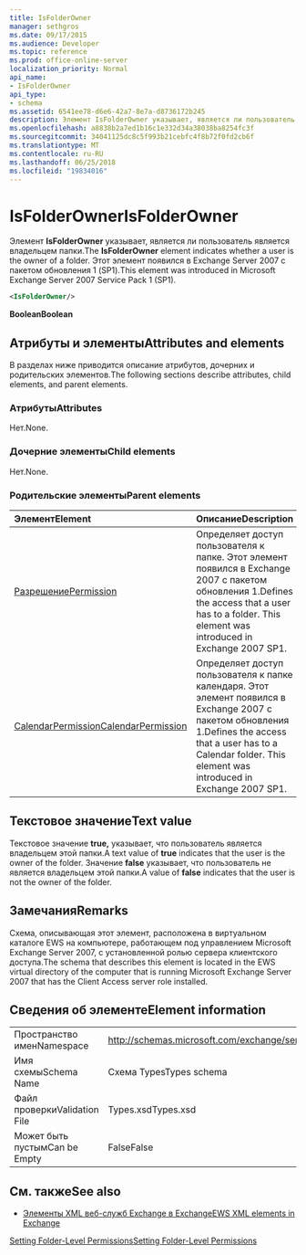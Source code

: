 ```yaml
---
title: IsFolderOwner
manager: sethgros
ms.date: 09/17/2015
ms.audience: Developer
ms.topic: reference
ms.prod: office-online-server
localization_priority: Normal
api_name:
- IsFolderOwner
api_type:
- schema
ms.assetid: 6541ee78-d6e6-42a7-8e7a-d8736172b245
description: Элемент IsFolderOwner указывает, является ли пользователь является владельцем папки. Этот элемент появился в Exchange Server 2007 с пакетом обновления 1 (SP1).
ms.openlocfilehash: a8838b2a7ed1b16c1e332d34a38038ba8254fc3f
ms.sourcegitcommit: 34041125dc8c5f993b21cebfc4f8b72f0fd2cb6f
ms.translationtype: MT
ms.contentlocale: ru-RU
ms.lasthandoff: 06/25/2018
ms.locfileid: "19834016"
---
```

# <a name="isfolderowner"></a><span data-ttu-id="743dd-104">IsFolderOwner</span><span class="sxs-lookup"><span data-stu-id="743dd-104">IsFolderOwner</span></span>

<span data-ttu-id="743dd-105">Элемент **IsFolderOwner** указывает, является ли пользователь является владельцем папки.</span><span class="sxs-lookup"><span data-stu-id="743dd-105">The **IsFolderOwner** element indicates whether a user is the owner of a folder.</span></span> <span data-ttu-id="743dd-106">Этот элемент появился в Exchange Server 2007 с пакетом обновления 1 (SP1).</span><span class="sxs-lookup"><span data-stu-id="743dd-106">This element was introduced in Microsoft Exchange Server 2007 Service Pack 1 (SP1).</span></span> 
  
```xml
<IsFolderOwner/>
```

 <span data-ttu-id="743dd-107">**Boolean**</span><span class="sxs-lookup"><span data-stu-id="743dd-107">**Boolean**</span></span>
## <a name="attributes-and-elements"></a><span data-ttu-id="743dd-108">Атрибуты и элементы</span><span class="sxs-lookup"><span data-stu-id="743dd-108">Attributes and elements</span></span>

<span data-ttu-id="743dd-109">В разделах ниже приводится описание атрибутов, дочерних и родительских элементов.</span><span class="sxs-lookup"><span data-stu-id="743dd-109">The following sections describe attributes, child elements, and parent elements.</span></span>
  
### <a name="attributes"></a><span data-ttu-id="743dd-110">Атрибуты</span><span class="sxs-lookup"><span data-stu-id="743dd-110">Attributes</span></span>

<span data-ttu-id="743dd-111">Нет.</span><span class="sxs-lookup"><span data-stu-id="743dd-111">None.</span></span>
  
### <a name="child-elements"></a><span data-ttu-id="743dd-112">Дочерние элементы</span><span class="sxs-lookup"><span data-stu-id="743dd-112">Child elements</span></span>

<span data-ttu-id="743dd-113">Нет.</span><span class="sxs-lookup"><span data-stu-id="743dd-113">None.</span></span>
  
### <a name="parent-elements"></a><span data-ttu-id="743dd-114">Родительские элементы</span><span class="sxs-lookup"><span data-stu-id="743dd-114">Parent elements</span></span>

|<span data-ttu-id="743dd-115">**Элемент**</span><span class="sxs-lookup"><span data-stu-id="743dd-115">**Element**</span></span>|<span data-ttu-id="743dd-116">**Описание**</span><span class="sxs-lookup"><span data-stu-id="743dd-116">**Description**</span></span>|
|:-----|:-----|
|[<span data-ttu-id="743dd-117">Разрешение</span><span class="sxs-lookup"><span data-stu-id="743dd-117">Permission</span></span>](permission.md) <br/> |<span data-ttu-id="743dd-p103">Определяет доступ пользователя к папке. Этот элемент появился в Exchange 2007 с пакетом обновления 1.</span><span class="sxs-lookup"><span data-stu-id="743dd-p103">Defines the access that a user has to a folder. This element was introduced in Exchange 2007 SP1.</span></span>  <br/> |
|[<span data-ttu-id="743dd-120">CalendarPermission</span><span class="sxs-lookup"><span data-stu-id="743dd-120">CalendarPermission</span></span>](calendarpermission.md) <br/> |<span data-ttu-id="743dd-p104">Определяет доступ пользователя к папке календаря. Этот элемент появился в Exchange 2007 с пакетом обновления 1.</span><span class="sxs-lookup"><span data-stu-id="743dd-p104">Defines the access that a user has to a Calendar folder. This element was introduced in Exchange 2007 SP1.</span></span>  <br/> |
   
## <a name="text-value"></a><span data-ttu-id="743dd-123">Текстовое значение</span><span class="sxs-lookup"><span data-stu-id="743dd-123">Text value</span></span>

<span data-ttu-id="743dd-124">Текстовое значение **true,** указывает, что пользователь является владельцем этой папки.</span><span class="sxs-lookup"><span data-stu-id="743dd-124">A text value of **true** indicates that the user is the owner of the folder.</span></span> <span data-ttu-id="743dd-125">Значение **false** указывает, что пользователь не является владельцем этой папки.</span><span class="sxs-lookup"><span data-stu-id="743dd-125">A value of **false** indicates that the user is not the owner of the folder.</span></span> 
  
## <a name="remarks"></a><span data-ttu-id="743dd-126">Замечания</span><span class="sxs-lookup"><span data-stu-id="743dd-126">Remarks</span></span>

<span data-ttu-id="743dd-127">Схема, описывающая этот элемент, расположена в виртуальном каталоге EWS на компьютере, работающем под управлением Microsoft Exchange Server 2007, с установленной ролью сервера клиентского доступа.</span><span class="sxs-lookup"><span data-stu-id="743dd-127">The schema that describes this element is located in the EWS virtual directory of the computer that is running Microsoft Exchange Server 2007 that has the Client Access server role installed.</span></span>
  
## <a name="element-information"></a><span data-ttu-id="743dd-128">Сведения об элементе</span><span class="sxs-lookup"><span data-stu-id="743dd-128">Element information</span></span>

|||
|:-----|:-----|
|<span data-ttu-id="743dd-129">Пространство имен</span><span class="sxs-lookup"><span data-stu-id="743dd-129">Namespace</span></span>  <br/> |http://schemas.microsoft.com/exchange/services/2006/types  <br/> |
|<span data-ttu-id="743dd-130">Имя схемы</span><span class="sxs-lookup"><span data-stu-id="743dd-130">Schema Name</span></span>  <br/> |<span data-ttu-id="743dd-131">Схема Types</span><span class="sxs-lookup"><span data-stu-id="743dd-131">Types schema</span></span>  <br/> |
|<span data-ttu-id="743dd-132">Файл проверки</span><span class="sxs-lookup"><span data-stu-id="743dd-132">Validation File</span></span>  <br/> |<span data-ttu-id="743dd-133">Types.xsd</span><span class="sxs-lookup"><span data-stu-id="743dd-133">Types.xsd</span></span>  <br/> |
|<span data-ttu-id="743dd-134">Может быть пустым</span><span class="sxs-lookup"><span data-stu-id="743dd-134">Can be Empty</span></span>  <br/> |<span data-ttu-id="743dd-135">False</span><span class="sxs-lookup"><span data-stu-id="743dd-135">False</span></span>  <br/> |
   
## <a name="see-also"></a><span data-ttu-id="743dd-136">См. также</span><span class="sxs-lookup"><span data-stu-id="743dd-136">See also</span></span>



- [<span data-ttu-id="743dd-137">Элементы XML веб-служб Exchange в Exchange</span><span class="sxs-lookup"><span data-stu-id="743dd-137">EWS XML elements in Exchange</span></span>](ews-xml-elements-in-exchange.md)


[<span data-ttu-id="743dd-138">Setting Folder-Level Permissions</span><span class="sxs-lookup"><span data-stu-id="743dd-138">Setting Folder-Level Permissions</span></span>](http://msdn.microsoft.com/library/c7530e86-5112-401c-b10a-9c054ae59f07%28Office.15%29.aspx)

